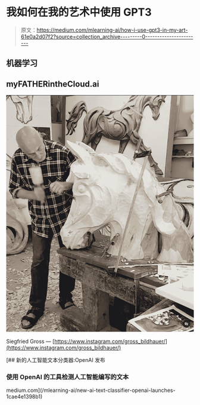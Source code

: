 # 我如何在我的艺术中使用 GPT3

> 原文：<https://medium.com/mlearning-ai/how-i-use-gpt3-in-my-art-61e0a2d07f2?source=collection_archive---------0----------------------->

## 机器学习

## myFATHERintheCloud.ai

![](img/686e47c6820e0306b7da4aeba8e3c289.png)

Siegfried Gross — [https://www.instagram.com/gross_bildhauer/](https://www.instagram.com/gross_bildhauer/)

[](/mlearning-ai/new-ai-text-classifier-openai-launches-1cae4e1398b1) [## 新的人工智能文本分类器:OpenAI 发布

### 使用 OpenAI 的工具检测人工智能编写的文本

medium.com](/mlearning-ai/new-ai-text-classifier-openai-launches-1cae4e1398b1)